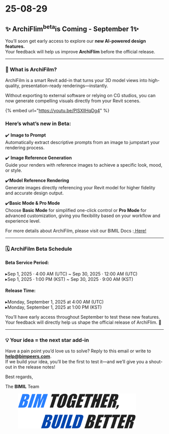 # 25-08-29

## ✨ ArchiFlim<sup>beta</sup>is Coming - September 1✨

You’ll soon get early access to explore our **new AI-powered design features.**\
Your feedback will help us improve **ArchiFlim** before the official release.

***

### 📌 What is ArchiFilm?

ArchiFilm is a smart Revit add-in that turns your 3D model views into high-quality, presentation-ready renderings—instantly.

Without exporting to external software or relying on CG studios, you can now generate compelling visuals directly from your Revit scenes.

{% embed url="https://youtu.be/PlSXllHqDg4" %}

### Here’s what’s new in Beta:

✔️ **Image to Prompt**\
Automatically extract descriptive prompts from an image to jumpstart your rendering process.

✔️ **Image Reference Generation**\
Guide your renders with reference images to achieve a specific look, mood, or style.

✔️**Model Reference Rendering**\
Generate images directly referencing your Revit model for higher fidelity and accurate design output.

✔️**Basic Mode & Pro Mode**\
Choose **Basic Mode** for simplified one-click control or **Pro Mode** for advanced customization, giving you flexibility based on your workflow and experience level.

For more details about ArchiFilm, please visit our BIMIL Docs :[ Here!](../../add-ins/archi-film/)

***

### 🗓 ArchiFilm Beta Schedule

#### Beta Service Period:

▸Sep 1, 2025 · 4:00 AM (UTC) \~ Sep 30, 2025 · 12:00 AM (UTC)\
▸Sep 1, 2025 · 1:00 PM (KST) \~ Sep 30, 2025 · 9:00 AM (KST)

#### **Release Time:**

▸Monday, September 1, 2025 at 4:00 AM (UTC)\
▸Monday, September 1, 2025 at 1:00 PM (KST)

You’ll have early access throughout September to test these new features.\
Your feedback will directly help us shape the official release of ArchiFlim. 🚀

***

### 💡 Your idea = the next star add-in

Have a pain point you’d love us to solve? Reply to this email or write to [**help@bimpeers.com**](mailto:help@bimpeers.com?subject=undefined\&body=undefined).\
If we build your idea, you’ll be the first to test it—and we’ll give you a shout-out in the release notes!

Best regards,

The **BIMIL** Team

<figure><img src="../../.gitbook/assets/image.png" alt="" width="375"><figcaption></figcaption></figure>
